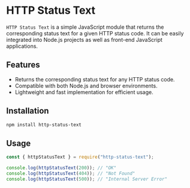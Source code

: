 # HTTP Status Text

`HTTP Status Text` is a simple JavaScript module that returns the corresponding status text for a given HTTP status code. It can be easily integrated into Node.js projects as well as front-end JavaScript applications.

## Features

- Returns the corresponding status text for any HTTP status code.
- Compatible with both Node.js and browser environments.
- Lightweight and fast implementation for efficient usage.

## Installation

```bash
npm install http-status-text
```

## Usage

```javascript
const { httpStatusText } = require("http-status-text");

console.log(httpStatusText(200)); // "OK"
console.log(httpStatusText(404)); // "Not Found"
console.log(httpStatusText(500)); // "Internal Server Error"
```

